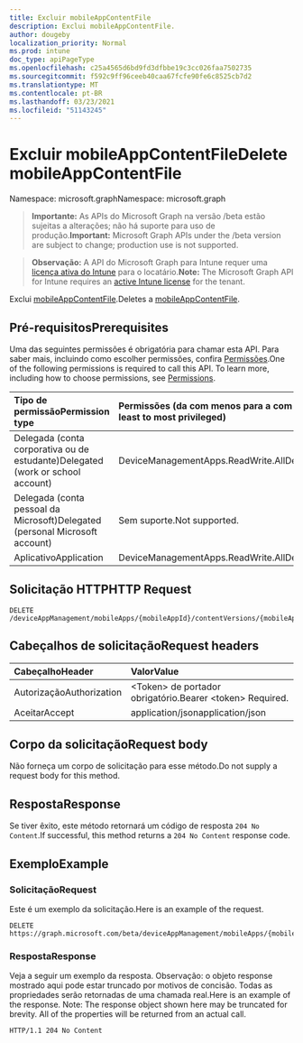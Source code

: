 ```yaml
---
title: Excluir mobileAppContentFile
description: Exclui mobileAppContentFile.
author: dougeby
localization_priority: Normal
ms.prod: intune
doc_type: apiPageType
ms.openlocfilehash: c25a4565d6bd9fd3dfbbe19c3cc026faa7502735
ms.sourcegitcommit: f592c9ff96ceeb40caa67fcfe90fe6c8525cb7d2
ms.translationtype: MT
ms.contentlocale: pt-BR
ms.lasthandoff: 03/23/2021
ms.locfileid: "51143245"
---
```

# <a name="delete-mobileappcontentfile"></a><span data-ttu-id="43a3f-103">Excluir mobileAppContentFile</span><span class="sxs-lookup"><span data-stu-id="43a3f-103">Delete mobileAppContentFile</span></span>

<span data-ttu-id="43a3f-104">Namespace: microsoft.graph</span><span class="sxs-lookup"><span data-stu-id="43a3f-104">Namespace: microsoft.graph</span></span>

> <span data-ttu-id="43a3f-105">**Importante:** As APIs do Microsoft Graph na versão /beta estão sujeitas a alterações; não há suporte para uso de produção.</span><span class="sxs-lookup"><span data-stu-id="43a3f-105">**Important:** Microsoft Graph APIs under the /beta version are subject to change; production use is not supported.</span></span>

> <span data-ttu-id="43a3f-106">**Observação:** A API do Microsoft Graph para Intune requer uma [licença ativa do Intune](https://go.microsoft.com/fwlink/?linkid=839381) para o locatário.</span><span class="sxs-lookup"><span data-stu-id="43a3f-106">**Note:** The Microsoft Graph API for Intune requires an [active Intune license](https://go.microsoft.com/fwlink/?linkid=839381) for the tenant.</span></span>

<span data-ttu-id="43a3f-107">Exclui [mobileAppContentFile](../resources/intune-apps-mobileappcontentfile.md).</span><span class="sxs-lookup"><span data-stu-id="43a3f-107">Deletes a [mobileAppContentFile](../resources/intune-apps-mobileappcontentfile.md).</span></span>

## <a name="prerequisites"></a><span data-ttu-id="43a3f-108">Pré-requisitos</span><span class="sxs-lookup"><span data-stu-id="43a3f-108">Prerequisites</span></span>
<span data-ttu-id="43a3f-p101">Uma das seguintes permissões é obrigatória para chamar esta API. Para saber mais, incluindo como escolher permissões, confira [Permissões](/graph/permissions-reference).</span><span class="sxs-lookup"><span data-stu-id="43a3f-p101">One of the following permissions is required to call this API. To learn more, including how to choose permissions, see [Permissions](/graph/permissions-reference).</span></span>

|<span data-ttu-id="43a3f-111">Tipo de permissão</span><span class="sxs-lookup"><span data-stu-id="43a3f-111">Permission type</span></span>|<span data-ttu-id="43a3f-112">Permissões (da com menos para a com mais privilégios)</span><span class="sxs-lookup"><span data-stu-id="43a3f-112">Permissions (from least to most privileged)</span></span>|
|:---|:---|
|<span data-ttu-id="43a3f-113">Delegada (conta corporativa ou de estudante)</span><span class="sxs-lookup"><span data-stu-id="43a3f-113">Delegated (work or school account)</span></span>|<span data-ttu-id="43a3f-114">DeviceManagementApps.ReadWrite.All</span><span class="sxs-lookup"><span data-stu-id="43a3f-114">DeviceManagementApps.ReadWrite.All</span></span>|
|<span data-ttu-id="43a3f-115">Delegada (conta pessoal da Microsoft)</span><span class="sxs-lookup"><span data-stu-id="43a3f-115">Delegated (personal Microsoft account)</span></span>|<span data-ttu-id="43a3f-116">Sem suporte.</span><span class="sxs-lookup"><span data-stu-id="43a3f-116">Not supported.</span></span>|
|<span data-ttu-id="43a3f-117">Aplicativo</span><span class="sxs-lookup"><span data-stu-id="43a3f-117">Application</span></span>|<span data-ttu-id="43a3f-118">DeviceManagementApps.ReadWrite.All</span><span class="sxs-lookup"><span data-stu-id="43a3f-118">DeviceManagementApps.ReadWrite.All</span></span>|

## <a name="http-request"></a><span data-ttu-id="43a3f-119">Solicitação HTTP</span><span class="sxs-lookup"><span data-stu-id="43a3f-119">HTTP Request</span></span>
<!-- {
  "blockType": "ignored"
}
-->
``` http
DELETE /deviceAppManagement/mobileApps/{mobileAppId}/contentVersions/{mobileAppContentId}/files/{mobileAppContentFileId}
```

## <a name="request-headers"></a><span data-ttu-id="43a3f-120">Cabeçalhos de solicitação</span><span class="sxs-lookup"><span data-stu-id="43a3f-120">Request headers</span></span>
|<span data-ttu-id="43a3f-121">Cabeçalho</span><span class="sxs-lookup"><span data-stu-id="43a3f-121">Header</span></span>|<span data-ttu-id="43a3f-122">Valor</span><span class="sxs-lookup"><span data-stu-id="43a3f-122">Value</span></span>|
|:---|:---|
|<span data-ttu-id="43a3f-123">Autorização</span><span class="sxs-lookup"><span data-stu-id="43a3f-123">Authorization</span></span>|<span data-ttu-id="43a3f-124">&lt;Token&gt; de portador obrigatório.</span><span class="sxs-lookup"><span data-stu-id="43a3f-124">Bearer &lt;token&gt; Required.</span></span>|
|<span data-ttu-id="43a3f-125">Aceitar</span><span class="sxs-lookup"><span data-stu-id="43a3f-125">Accept</span></span>|<span data-ttu-id="43a3f-126">application/json</span><span class="sxs-lookup"><span data-stu-id="43a3f-126">application/json</span></span>|

## <a name="request-body"></a><span data-ttu-id="43a3f-127">Corpo da solicitação</span><span class="sxs-lookup"><span data-stu-id="43a3f-127">Request body</span></span>
<span data-ttu-id="43a3f-128">Não forneça um corpo de solicitação para esse método.</span><span class="sxs-lookup"><span data-stu-id="43a3f-128">Do not supply a request body for this method.</span></span>

## <a name="response"></a><span data-ttu-id="43a3f-129">Resposta</span><span class="sxs-lookup"><span data-stu-id="43a3f-129">Response</span></span>
<span data-ttu-id="43a3f-130">Se tiver êxito, este método retornará um código de resposta `204 No Content`.</span><span class="sxs-lookup"><span data-stu-id="43a3f-130">If successful, this method returns a `204 No Content` response code.</span></span>

## <a name="example"></a><span data-ttu-id="43a3f-131">Exemplo</span><span class="sxs-lookup"><span data-stu-id="43a3f-131">Example</span></span>

### <a name="request"></a><span data-ttu-id="43a3f-132">Solicitação</span><span class="sxs-lookup"><span data-stu-id="43a3f-132">Request</span></span>
<span data-ttu-id="43a3f-133">Este é um exemplo da solicitação.</span><span class="sxs-lookup"><span data-stu-id="43a3f-133">Here is an example of the request.</span></span>
``` http
DELETE https://graph.microsoft.com/beta/deviceAppManagement/mobileApps/{mobileAppId}/contentVersions/{mobileAppContentId}/files/{mobileAppContentFileId}
```

### <a name="response"></a><span data-ttu-id="43a3f-134">Resposta</span><span class="sxs-lookup"><span data-stu-id="43a3f-134">Response</span></span>
<span data-ttu-id="43a3f-p102">Veja a seguir um exemplo da resposta. Observação: o objeto response mostrado aqui pode estar truncado por motivos de concisão. Todas as propriedades serão retornadas de uma chamada real.</span><span class="sxs-lookup"><span data-stu-id="43a3f-p102">Here is an example of the response. Note: The response object shown here may be truncated for brevity. All of the properties will be returned from an actual call.</span></span>
``` http
HTTP/1.1 204 No Content
```




